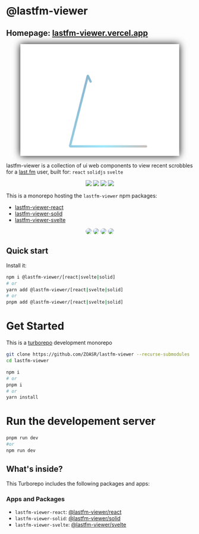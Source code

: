 # @lastfm-viewer

## Homepage: [lastfm-viewer.vercel.app](https://lastfm-viewer.vercel.app)

<p  align="center" >
  <img  style="filter: drop-shadow(0 0 10px black);" src="https://raw.githubusercontent.com/ZOASR/lfmv-logo/main/lfmv-logo.svg" width="auto" height="300" />
</p>

lastfm-viewer is a collection of ui web components to view recent scrobbles for a [last.fm](last.fm) user, built for: `react` `solidjs` `svelte`

<p align="center" >
<a href="https://npm.io/package/@lastfm-viewer/solid"><img src="https://img.shields.io/badge/maintained%20with-npm-cc00ff.svg?style=for-the-badge&logo=npm" ></a>
<a href="https://www.npmjs.com/package/@lastfm-viewer/solid" alt="@lastfm-viewer/solid(npm)">
<img src="https://img.shields.io/npm/dt/@lastfm-viewer/solid?style=for-the-badge&logo=npm&logoColor=red&label=@lastfm-viewer/solid" /></a>
<a href="https://www.npmjs.com/package/@lastfm-viewer/react" alt="@lastfm-viewer/react(npm)">
<img src="https://img.shields.io/npm/dt/@lastfm-viewer/react?style=for-the-badge&logo=npm&logoColor=red&label=@lastfm-viewer/react" /></a>
<a href="https://www.npmjs.com/package/@lastfm-viewer/svelte" alt="@lastfm-viewer/svelte(npm)">
<img src="https://img.shields.io/npm/dt/@lastfm-viewer/svelte?style=for-the-badge&logo=npm&logoColor=red&label=@lastfm-viewer/svelte" /></a>
</p>

This is a monorepo hosting the `lastfm-viewer` npm packages:

-   <a href="https://github.com/ZOASR/lastfm-viewer-react">lastfm-viewer-react</a>
-   <a href="https://github.com/ZOASR/lastfm-viewer-solid">lastfm-viewer-solid</a>
-   <a href="https://github.com/ZOASR/lastfm-viewer-svelte">lastfm-viewer-svelte</a>

<p align="center">
  <img src="https://github.com/ZOASR/solid-lastfm-viewer/blob/main/images/Preview_1.png" style="border-radius: 10px"/>
  <img src="https://github.com/ZOASR/solid-lastfm-viewer/blob/main/images/Preview_2.png" style="border-radius: 10px"/>
  <img src="https://github.com/ZOASR/react-lastfm-viewer/blob/main/images/Preview_1.png" style="border-radius: 10px"/>
  <img src="https://github.com/ZOASR/react-lastfm-viewer/blob/main/images/Preview_2.png" style="border-radius: 10px"/>
</p>

## Quick start

Install it:

```bash
npm i @lastfm-viewer/[react|svelte|solid]
# or
yarn add @lastfm-viewer/[react|svelte|solid]
# or
pnpm add @lastfm-viewer/[react|svelte|solid]
```

# Get Started

This is a [turborepo](https://turbo.build/repo) development monorepo

```sh
git clone https://github.com/ZOASR/lastfm-viewer --recurse-submodules
cd lastfm-viewer
```

```sh
npm i
# or
pnpm i
# or
yarn install
```

# Run the developement server

```sh
pnpm run dev
#or
npm run dev
```

## What's inside?

This Turborepo includes the following packages and apps:

### Apps and Packages

-   `lastfm-viewer-react`: [@lastfm-viewer/react](https://github.com/ZOASR/lastfm-viewer-react)
-   `lastfm-viewer-solid`: [@lastfm-viewer/solid](https://github.com/ZOASR/lastfm-viewer-solid)
-   `lastfm-viewer-svelte`: [@lastfm-viewer/svelte](https://github.com/ZOASR/lastfm-viewer-svelte)
